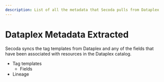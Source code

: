 ```yaml
---
description: List of all the metadata that Secoda pulls from Dataplex
---
```


# Dataplex Metadata Extracted

Secoda syncs the tag templates from Dataplex and any of the fields that have been associated with resources in the Dataplex catalog.

* Tag templates
  * Fields
* Lineage
